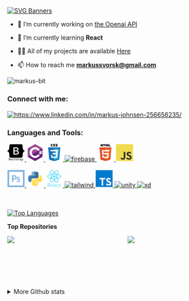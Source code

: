[![SVG Banners](https://svg-banners.vercel.app/api?type=typeWriter&text1=Hi👋,%20my%20name%20is%20Markus%20Johnsen&width=1010&height=200)](https://github.com/Akshay090/svg-banners)



- 🔭 I’m currently working on [the Openai API](https://github.com/Markus-bit/chatgpt-enhanced)

- 🌱 I’m currently learning **React**

- 👨‍💻 All of my projects are available [Here](https://github.com/Markus-bit?tab=repositories)

- 📫 How to reach me **markussvorsk@gmail.com**

<p align="left"> <img src="https://komarev.com/ghpvc/?username=markus-bit&label=Profile%20views&color=0055ff&style=flat" alt="markus-bit" /> </p>


<h3 align="left">Connect with me:</h3>
<p align="left">
<a href="https://www.linkedin.com/in/markus-johnsen-256656235/" target="blank"><img align="center" src="https://raw.githubusercontent.com/rahuldkjain/github-profile-readme-generator/master/src/images/icons/Social/linked-in-alt.svg" alt="https://www.linkedin.com/in/markus-johnsen-256656235/" height="30" width="40" /></a>
</p>
<h3 align="left">Languages and Tools:</h3>
<p align="left"> <a href="https://getbootstrap.com" target="_blank" rel="noreferrer"> <img src="https://raw.githubusercontent.com/devicons/devicon/master/icons/bootstrap/bootstrap-plain-wordmark.svg" alt="bootstrap" width="40" height="40"/> </a> <a href="https://www.w3schools.com/cs/" target="_blank" rel="noreferrer"> <img src="https://raw.githubusercontent.com/devicons/devicon/master/icons/csharp/csharp-original.svg" alt="csharp" width="40" height="40"/> </a> <a href="https://www.w3schools.com/css/" target="_blank" rel="noreferrer"> <img src="https://raw.githubusercontent.com/devicons/devicon/master/icons/css3/css3-original-wordmark.svg" alt="css3" width="40" height="40"/> </a> <a href="https://firebase.google.com/" target="_blank" rel="noreferrer"> <img src="https://www.vectorlogo.zone/logos/firebase/firebase-icon.svg" alt="firebase" width="40" height="40"/> </a> <a href="https://www.w3.org/html/" target="_blank" rel="noreferrer"> <img src="https://raw.githubusercontent.com/devicons/devicon/master/icons/html5/html5-original-wordmark.svg" alt="html5" width="40" height="40"/> </a> <a href="https://developer.mozilla.org/en-US/docs/Web/JavaScript" target="_blank" rel="noreferrer"> <img src="https://raw.githubusercontent.com/devicons/devicon/master/icons/javascript/javascript-original.svg" alt="javascript" width="40" height="40"/> </a> <a href="https://www.photoshop.com/en" target="_blank" rel="noreferrer"> 
  <br></br><img src="https://raw.githubusercontent.com/devicons/devicon/master/icons/photoshop/photoshop-line.svg" alt="photoshop" width="40" height="40"/> </a> <a href="https://www.python.org" target="_blank" rel="noreferrer"> <img src="https://raw.githubusercontent.com/devicons/devicon/master/icons/python/python-original.svg" alt="python" width="40" height="40"/> </a> <a href="https://reactjs.org/" target="_blank" rel="noreferrer"> <img src="https://raw.githubusercontent.com/devicons/devicon/master/icons/react/react-original-wordmark.svg" alt="react" width="40" height="40"/> </a> <a href="https://tailwindcss.com/" target="_blank" rel="noreferrer"> <img src="https://www.vectorlogo.zone/logos/tailwindcss/tailwindcss-icon.svg" alt="tailwind" width="40" height="40"/> </a> <a href="https://www.typescriptlang.org/" target="_blank" rel="noreferrer"> <img src="https://raw.githubusercontent.com/devicons/devicon/master/icons/typescript/typescript-original.svg" alt="typescript" width="40" height="40"/> </a> <a href="https://unity.com/" target="_blank" rel="noreferrer"> <img src="https://www.vectorlogo.zone/logos/unity3d/unity3d-icon.svg" alt="unity" width="40" height="40"/> </a> <a href="https://www.adobe.com/products/xd.html" target="_blank" rel="noreferrer"> <img src="https://cdn.worldvectorlogo.com/logos/adobe-xd.svg" alt="xd" width="40" height="40"/> </a> </p>
  
<br></br>
<a href="https://github.com/markus-bit" align="left"><img src="https://github-readme-stats.vercel.app/api/top-langs/?username=markus-bit&langs_count=10&title_color=6366f1&text_color=6366f1&icon_color=f97316&bg_color=181824&hide_border=true&locale=en&custom_title=Top%20%Languages" alt="Top Languages" /></a>

<b>Top Repositories</b>

<div width="100%" align="center"><a href="https://github.com/markus-bit/chatgpt-enhanced" align="left"><img align="left" width="45%" src="https://github-readme-stats.vercel.app/api/pin/?username=markus-bit&repo=chatgpt-enhanced&title_color=6366f1&text_color=6366f1&icon_color=f97316&bg_color=181824&hide_border=true&locale=en" /></a><a href="https://github.com/markus-bit/esport-lys" align="right"><img align="right" width="45%" src="https://github-readme-stats.vercel.app/api/pin/?username=markus-bit&repo=esport-lys&title_color=6366f1&text_color=6366f1&icon_color=f97316&bg_color=181824&hide_border=true&locale=en" /></a></div><br /><br /><br /><br /><br /><br /><br />
<details><summary>More Github stats</summary>

<a href="http://www.github.com/markus-bit"><img src="https://github-readme-stats.vercel.app/api?username=markus-bit&show_icons=true&hide=&count_private=true&title_color=6366f1&text_color=6366f1&icon_color=f97316&bg_color=181824&hide_border=true&show_icons=true" alt="markus-bit's GitHub stats" /></a>

<a href="http://www.github.com/markus-bit"><img src="https://github-readme-streak-stats.herokuapp.com/?user=markus-bit&stroke=6366f1&background=181824&ring=6366f1&fire=6366f1&currStreakNum=6366f1&currStreakLabel=6366f1&sideNums=6366f1&sideLabels=6366f1&dates=6366f1&hide_border=true" /></a>

<a href="http://www.github.com/markus-bit"><img src="https://github-readme-activity-graph.cyclic.app/graph?username=markus-bit&bg_color=181824&color=6366f1&line=f97316&point=6366f1&area_color=181824&area=true&hide_border=true&custom_title=GitHub%20Commits%20Graph" alt="GitHub Commits Graph" /></a>

</details>

